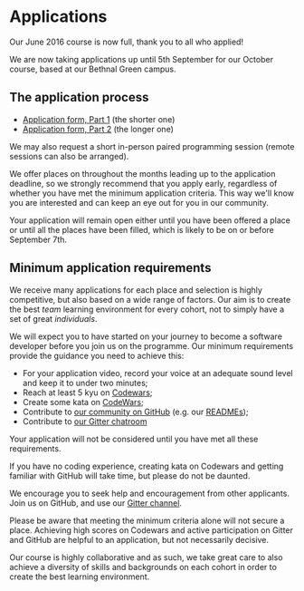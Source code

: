 # Applications

Our June 2016 course is now full, thank you to all who applied!

We are now taking applications up until 5th September for our October course, based at our Bethnal Green campus.

## The application process

+ [Application form, Part 1](apply1.html) (the shorter one)
+ [Application form, Part 2](apply2.html) (the longer one)

We may also request a short in-person paired programming session (remote sessions can also be arranged).

We offer places on throughout the months leading up to the application deadline, so we strongly recommend that you apply early, regardless of whether you have met the minimum application criteria. This way we'll know you are interested and can keep an eye out for you in our community.

Your application will remain open either until you have been offered a place or until all the places have been filled, which is likely to be on or before September 7th.

## Minimum application requirements

We receive many applications for each place and selection is highly competitive, but also based on a wide range of factors. Our aim is to create the best _team_ learning environment for every cohort, not to simply have a set of great _individuals_.

We will expect you to have started on your journey to become a software developer before you join us on the programme. Our minimum requirements provide the guidance you need to achieve this:

+ For your application video, record your voice at an adequate sound level and keep it to under two minutes;
+ Reach at least 5 kyu on [Codewars](http://www.codewars.com/?language=javascript);
+ Create some kata on [CodeWars](http://www.codewars.com/kata/new);
+ Contribute to [our community on GitHub](https://github.com/codingforeveryone)
(e.g. our [READMEs](https://github.com/codingforeveryone/READMEs));
+ Contribute to [our Gitter chatroom](https://gitter.im/codingforeveryone)

Your application will not be considered until you have met all these requirements.

If you have no coding experience, creating kata on Codewars and getting familiar with GitHub will take time, but please do not be daunted. 

We encourage you to seek help and encouragement from other applicants. Join us on GitHub, and use our [Gitter channel](https://gitter.im/codingforeveryone).

Please be aware that meeting the minimum criteria alone will not secure a place. Achieving high scores on Codewars and active participation on Gitter and GitHub are helpful to an application, but not necessarily decisive. 

Our course is highly collaborative and as such, we take great care to also achieve a diversity of skills and backgrounds on each cohort in order to create the best learning environment.
